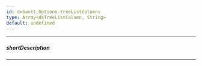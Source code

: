 ```yaml
---
id: dxGantt.Options.treeListColumns
type: Array<dxTreeListColumn, String>
default: undefined
---
```

---
##### shortDescription
<!-- Description goes here -->

---
<!-- Description goes here -->